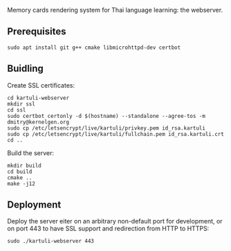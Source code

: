 Memory cards rendering system for Thai language learning: the webserver.

## Prerequisites

```
sudo apt install git g++ cmake libmicrohttpd-dev certbot
```

## Buidling

Create SSL certificates:

```
cd kartuli-webserver
mkdir ssl
cd ssl
sudo certbot certonly -d $(hostname) --standalone --agree-tos -m dmitry@kernelgen.org
sudo cp /etc/letsencrypt/live/kartuli/privkey.pem id_rsa.kartuli
sudo cp /etc/letsencrypt/live/kartuli/fullchain.pem id_rsa.kartuli.crt
cd ..
```

Build the server:

```
mkdir build
cd build
cmake ..
make -j12
```

## Deployment

Deploy the server eiter on an arbitrary non-default port for development, or on port 443 to have SSL support and redirection from HTTP to HTTPS:

```
sudo ./kartuli-webserver 443
```

